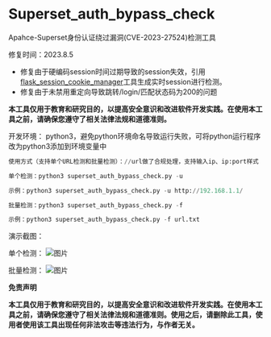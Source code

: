 # Superset_auth_bypass_check
Apahce-Superset身份认证绕过漏洞(CVE-2023-27524)检测工具


修复时间：2023.8.5
* 修复由于硬编码session时间过期导致的session失效，引用<a href="https://github.com/noraj/flask-session-cookie-manager">flask_session_cookie_manager</a>工具生成实时session进行检测。
* 修复由于未禁用重定向导致跳转/login/匹配状态码为200的问题


**本工具仅用于教育和研究目的，以提高安全意识和改进软件开发实践。在使用本工具之前，请确保您遵守了相关法律法规和道德准则。**

开发环境：
python3，避免python环境命名导致运行失败，可将python运行程序改为python3添加到环境变量中

```python
使用方式（支持单个URL检测和批量检测）：//url做了合规处理，支持输入ip、ip:port样式

单个检测：python3 superset_auth_bypass_check.py -u

示例：python3 superset_auth_bypass_check.py -u http://192.168.1.1/

批量检测：python3 superset_auth_bypass_check.py -f

示例：python3 superset_auth_bypass_check.py -f url.txt

```

演示截图：

单个检测：
![图片](https://user-images.githubusercontent.com/50813688/234778920-e15d8736-580c-4c0d-9de1-a78a6ccc56b5.png)

批量检测：
![图片](https://user-images.githubusercontent.com/50813688/234778877-9d797ccd-b4b0-4e72-9dfa-0a90fbaafaac.png)


**免责声明**

**本工具仅用于教育和研究目的，以提高安全意识和改进软件开发实践。在使用本工具之前，请确保您遵守了相关法律法规和道德准则。使用之后，请删除此工具，使用者使用该工具出现任何非法攻击等违法行为，与作者无关。**
